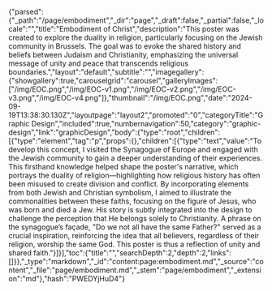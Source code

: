{"parsed":{"_path":"/page/embodiment","_dir":"page","_draft":false,"_partial":false,"_locale":"","title":"Embodiment of Christ","description":"This poster was created to explore the duality in religion, particularly focusing on the Jewish community in Brussels. The goal was to evoke the shared history and beliefs between Judaism and Christianity, emphasizing the universal message of unity and peace that transcends religious boundaries.","layout":"default","subtitle":"","imagegallery":{"showgallery":true,"carouselgrid":"carousel","galleryImages":["/img/EOC.png","/img/EOC-v1.png","/img/EOC-v2.png","/img/EOC-v3.png","/img/EOC-v4.png"]},"thumbnail":"/img/EOC.png","date":"2024-09-19T13:38:30.130Z","layoutpage":"layout2","promoted":"0","categoryTitle":"Graphic Design","included":true,"numbernavigation":50,"category":"graphic-design","link":"graphicDesign","body":{"type":"root","children":[{"type":"element","tag":"p","props":{},"children":[{"type":"text","value":"To develop this concept, I visited the Synagogue of Europe and engaged with the Jewish community to gain a deeper understanding of their experiences. This firsthand knowledge helped shape the poster's narrative, which portrays the duality of religion—highlighting how religious history has often been misused to create division and conflict. By incorporating elements from both Jewish and Christian symbolism, I aimed to illustrate the commonalities between these faiths, focusing on the figure of Jesus, who was born and died a Jew. His story is subtly integrated into the design to challenge the perception that He belongs solely to Christianity. A phrase on the synagogue’s façade, \"Do we not all have the same Father?\" served as a crucial inspiration, reinforcing the idea that all believers, regardless of their religion, worship the same God. This poster is thus a reflection of unity and shared faith."}]}],"toc":{"title":"","searchDepth":2,"depth":2,"links":[]}},"_type":"markdown","_id":"content:page:embodiment.md","_source":"content","_file":"page/embodiment.md","_stem":"page/embodiment","_extension":"md"},"hash":"PWEDYjHuD4"}